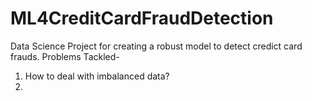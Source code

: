 # ML4CreditCardFraudDetection
Data Science Project for creating a robust model to detect credict card frauds.
Problems Tackled-
1. How to deal with imbalanced data?
2.
